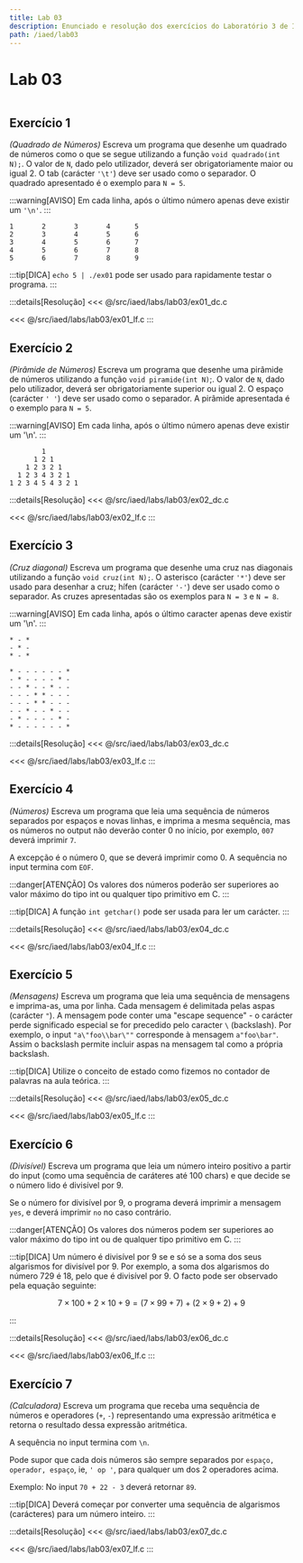 ```yaml
---
title: Lab 03
description: Enunciado e resolução dos exercícios do Laboratório 3 de IAED
path: /iaed/lab03
---
```


# Lab 03

```toc

```

## Exercício 1

_(Quadrado de Números)_ Escreva um programa que desenhe um quadrado de números como o que se segue utilizando a função `void quadrado(int N);`.
O valor de `N`, dado pelo utilizador, deverá ser obrigatoriamente maior ou igual 2. O tab (carácter `'\t'`) deve ser usado como o separador.
O quadrado apresentado é o exemplo para `N = 5`.

:::warning[AVISO]
Em cada linha, após o último número apenas deve existir um `'\n'`.
:::

```
1       2       3       4      5
2       3       4       5      6
3       4       5       6      7
4       5       6       7      8
5       6       7       8      9
```

:::tip[DICA]
`echo 5 | ./ex01` pode ser usado para rapidamente testar o programa.
:::

:::details[Resolução]
<code-group>
<code-block
title="Diogo Correia">
<<< @/src/iaed/labs/lab03/ex01_dc.c
</code-block>

<code-block
title="Luís Fonseca">
<<< @/src/iaed/labs/lab03/ex01_lf.c
</code-block>
</code-group>
:::

## Exercício 2

_(Pirâmide de Números)_ Escreva um programa que desenhe uma pirâmide de números utilizando a função `void piramide(int N)`;. O valor de `N`, dado pelo utilizador, deverá ser obrigatoriamente superior ou igual 2. O espaço (carácter `' '`) deve ser usado como o separador. A pirâmide apresentada é o exemplo para `N = 5`.

:::warning[AVISO]
Em cada linha, após o último número apenas deve existir um '\n'.
:::

```
        1
      1 2 1
    1 2 3 2 1
  1 2 3 4 3 2 1
1 2 3 4 5 4 3 2 1
```

:::details[Resolução]
<code-group>
<code-block
title="Diogo Correia">
<<< @/src/iaed/labs/lab03/ex02_dc.c
</code-block>

<code-block
title="Luís Fonseca">
<<< @/src/iaed/labs/lab03/ex02_lf.c
</code-block>
</code-group>
:::

## Exercício 3

_(Cruz diagonal)_ Escreva um programa que desenhe uma cruz nas diagonais utilizando a função `void cruz(int N);`. O asterisco (carácter `'*'`) deve ser usado para desenhar a cruz; hífen (carácter `'-'`) deve ser usado como o separador. As cruzes apresentadas são os exemplos para `N = 3` e `N = 8`.

:::warning[AVISO]
Em cada linha, após o último caracter apenas deve existir um '\n'.
:::

```
* - *
- * -
* - *
```

```
* - - - - - - *
- * - - - - * -
- - * - - * - -
- - - * * - - -
- - - * * - - -
- - * - - * - -
- * - - - - * -
* - - - - - - *
```

:::details[Resolução]
<code-group>
<code-block
title="Diogo Correia">
<<< @/src/iaed/labs/lab03/ex03_dc.c
</code-block>

<code-block
title="Luís Fonseca">
<<< @/src/iaed/labs/lab03/ex03_lf.c
</code-block>
</code-group>
:::

## Exercício 4

_(Números)_ Escreva um programa que leia uma sequência de números separados por espaços e novas linhas, e imprima a mesma sequência, mas os números no output não deverão conter 0 no início, por exemplo, `007` deverá imprimir `7`.

A excepção é o número 0, que se deverá imprimir como 0. A sequência no input termina com `EOF`.

:::danger[ATENÇÃO]
Os valores dos números poderão ser superiores ao valor máximo do tipo int ou qualquer tipo primitivo em C.
:::

:::tip[DICA]
A função `int getchar()` pode ser usada para ler um carácter.
:::

:::details[Resolução]
<code-group>
<code-block
title="Diogo Correia">
<<< @/src/iaed/labs/lab03/ex04_dc.c
</code-block>

<code-block
title="Luís Fonseca">
<<< @/src/iaed/labs/lab03/ex04_lf.c
</code-block>
</code-group>
:::

## Exercício 5

_(Mensagens)_ Escreva um programa que leia uma sequência de mensagens e imprima-as, uma por linha. Cada mensagem é delimitada pelas aspas (carácter `"`). A mensagem pode conter uma "escape sequence" - o carácter perde significado especial se for precedido pelo caracter `\` (backslash). Por exemplo, o input `"a\"foo\\bar\""` corresponde à mensagem `a"foo\bar"`. Assim o backslash permite incluir aspas na mensagem tal como a própria backslash.

:::tip[DICA]
Utilize o conceito de estado como fizemos no contador de palavras na aula teórica.
:::

:::details[Resolução]
<code-group>
<code-block
title="Diogo Correia">
<<< @/src/iaed/labs/lab03/ex05_dc.c
</code-block>

<code-block
title="Luís Fonseca">
<<< @/src/iaed/labs/lab03/ex05_lf.c
</code-block>
</code-group>
:::

## Exercício 6

_(Divisível)_ Escreva um programa que leia um número inteiro positivo a partir do input (como uma sequência de caráteres até 100 chars) e que decide se o número lido é divisível por 9.

Se o número for divisível por 9, o programa deverá imprimir a mensagem `yes`, e deverá imprimir `no` no caso contrário.

:::danger[ATENÇÃO]
Os valores dos números podem ser superiores ao valor máximo do tipo int ou de qualquer tipo primitivo em C.
:::

:::tip[DICA]
Um número é divisível por 9 se e só se a soma dos seus algarismos for divisível por 9. Por exemplo, a soma dos algarismos do número 729 é 18, pelo que é divisível por 9. O facto pode ser observado pela equação seguinte:

$$
7 \times 100 + 2 \times 10 + 9 = (7 \times 99 + 7) + (2 \times 9 + 2) + 9
$$

:::

:::details[Resolução]
<code-group>
<code-block
title="Diogo Correia">
<<< @/src/iaed/labs/lab03/ex06_dc.c
</code-block>

<code-block
title="Luís Fonseca">
<<< @/src/iaed/labs/lab03/ex06_lf.c
</code-block>
</code-group>
:::

## Exercício 7

_(Calculadora)_ Escreva um programa que receba uma sequência de números e operadores (`+`, `-`) representando uma expressão aritmética e retorna o resultado dessa expressão aritmética.

A sequência no input termina com `\n`.

Pode supor que cada dois números são sempre separados por `espaço, operador, espaço`, ie, `' op '`, para qualquer um dos 2 operadores acima.

Exemplo: No input `70 + 22 - 3` deverá retornar `89`.

:::tip[DICA]
Deverá começar por converter uma sequência de algarismos (carácteres) para um número inteiro.
:::

:::details[Resolução]
<code-group>
<code-block
title="Diogo Correia">
<<< @/src/iaed/labs/lab03/ex07_dc.c
</code-block>

<code-block
title="Luís Fonseca">
<<< @/src/iaed/labs/lab03/ex07_lf.c
</code-block>
</code-group>
:::
